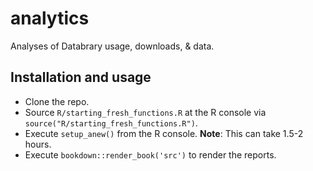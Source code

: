 # analytics

Analyses of Databrary usage, downloads, & data.

## Installation and usage

- Clone the repo.
- Source `R/starting_fresh_functions.R` at the R console via `source("R/starting_fresh_functions.R")`.
- Execute `setup_anew()` from the R console. **Note**: This can take 1.5-2 hours.
- Execute `bookdown::render_book('src')` to render the reports.
